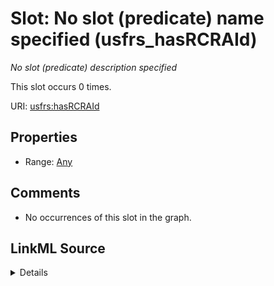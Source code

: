 

# Slot: No slot (predicate) name specified (usfrs_hasRCRAId)


_No slot (predicate) description specified_






This slot occurs 0 times.


URI: [usfrs:hasRCRAId](http://sawgraph.spatialai.org/v1/us-frs#hasRCRAId)



<!-- no inheritance hierarchy -->








## Properties

* Range: [Any](../classes/Any.md)





## Comments

* No occurrences of this slot in the graph.



## LinkML Source

<details>

```yaml
name: usfrs_hasRCRAId
annotations:
  count:
    tag: count
    value: 0
description: No slot (predicate) description specified
title: No slot (predicate) name specified
comments:
- No occurrences of this slot in the graph.
from_schema: fio-kg
rank: 1000
domain: usfrs_hasRCRAId
slot_uri: usfrs:hasRCRAId
alias: usfrs_hasRCRAId
range: Any

```
</details>